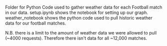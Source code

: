Folder for Python Code used to gather weather data for each Football match in our data. 
setup.ipynb shows the notebook for setting up our graph.
weather_notebook shows the python code used to pull historic weather data for our football matches.

N.B. there is a limit to the amount of weather data we were allowed to pull (~4000 requests). Therefore there isn't data for all ~12,000 matches.
